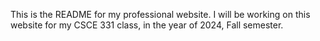 This is the README for my professional website. I will be working on this website for my CSCE 331 class, in the year of 2024, Fall semester.
